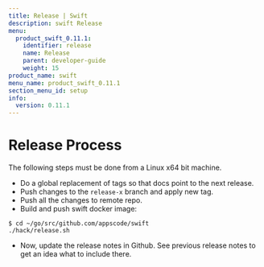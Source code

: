 ```yaml
---
title: Release | Swift
description: swift Release
menu:
  product_swift_0.11.1:
    identifier: release
    name: Release
    parent: developer-guide
    weight: 15
product_name: swift
menu_name: product_swift_0.11.1
section_menu_id: setup
info:
  version: 0.11.1
---
```


# Release Process

The following steps must be done from a Linux x64 bit machine.

- Do a global replacement of tags so that docs point to the next release.
- Push changes to the `release-x` branch and apply new tag.
- Push all the changes to remote repo.
- Build and push swift docker image:

```console
$ cd ~/go/src/github.com/appscode/swift
./hack/release.sh
```

- Now, update the release notes in Github. See previous release notes to get an idea what to include there.
